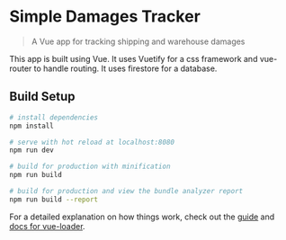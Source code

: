 # Simple Damages Tracker

> A Vue app for tracking shipping and warehouse damages

This app is built using Vue. It uses Vuetify for a css framework and vue-router to handle routing. It uses firestore for a database.

## Build Setup

```bash
# install dependencies
npm install

# serve with hot reload at localhost:8080
npm run dev

# build for production with minification
npm run build

# build for production and view the bundle analyzer report
npm run build --report
```

For a detailed explanation on how things work, check out the [guide](http://vuejs-templates.github.io/webpack/) and [docs for vue-loader](http://vuejs.github.io/vue-loader).
